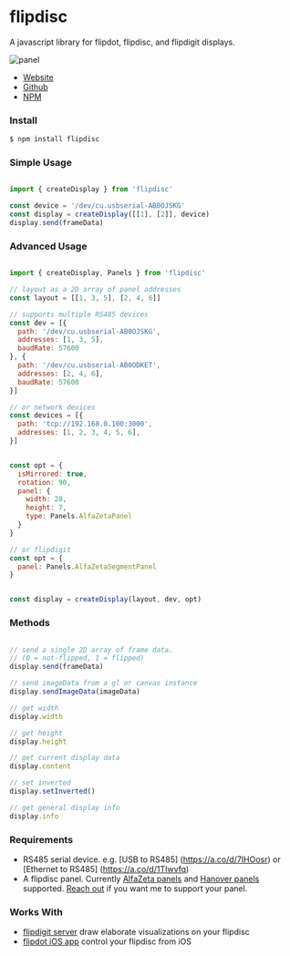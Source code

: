 # flipdisc

A javascript library for flipdot, flipdisc, and flipdigit displays.

![panel](https://github.com/kelly/flipdisc/assets/36345/d047c0b2-4fda-4fbf-9702-5808e23f5a3f)

- [Website](https://flipdisc.io/)
- [Github](http://www.github.com/kelly/flipdisc)
- [NPM](https://www.npmjs.com/package/flipdisc)

### Install

```bash
$ npm install flipdisc
```

### Simple Usage

```js

import { createDisplay } from 'flipdisc' 

const device = '/dev/cu.usbserial-AB0OJSKG' 
const display = createDisplay([[1], [2]], device)
display.send(frameData)

```

### Advanced Usage 

```js

import { createDisplay, Panels } from 'flipdisc' 

// layout as a 2D array of panel addresses
const layout = [[1, 3, 5], [2, 4, 6]]

// supports multiple RS485 devices
const dev = [{
  path: '/dev/cu.usbserial-AB0OJSKG',
  addresses: [1, 3, 5],
  baudRate: 57600
}, {
  path: '/dev/cu.usbserial-AB0ODKET',
  addresses: [2, 4, 6],
  baudRate: 57600
}]

// or network devices
const devices = [{
  path: 'tcp://192.168.0.100:3000',
  addresses: [1, 2, 3, 4, 5, 6],
}]


const opt = {
  isMirrored: true,
  rotation: 90,
  panel: {
    width: 28,
    height: 7,
    type: Panels.AlfaZetaPanel
  }
}

// or flipdigit
const opt = {
  panel: Panels.AlfaZetaSegmentPanel
}


const display = createDisplay(layout, dev, opt)
```


### Methods

```js

// send a single 2D array of frame data. 
// (0 = not-flipped, 1 = flipped)
display.send(frameData)

// send imageData from a gl or canvas instance
display.sendImageData(imageData)

// get width
display.width

// get height
display.height

// get current display data
display.content

// set inverted
display.setInverted()

// get general display info
display.info


```

### Requirements

- RS485 serial device. e.g. [USB to RS485] (https://a.co/d/7IHOosr) or [Ethernet to RS485] (https://a.co/d/1TIwvfq)
- A flipdisc panel. Currently [AlfaZeta panels](https://flipdots.com/en/home/) and [Hanover panels](https://www.hanoverdisplays.com/) supported. [Reach out](http://x.com/korevec) if you want me to support your panel.


### Works With

- [flipdigit server](https://github.com/kelly/flipdisc-server) draw elaborate visualizations on your flipdisc
- [flipdot iOS app](https://apps.apple.com/us/app/flipdisc/id6504055618) control your flipdisc from iOS